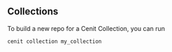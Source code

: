 Collections
-----------

To build a new repo for a Cenit Collection, you can run
```ruby
cenit collection my_collection
```
